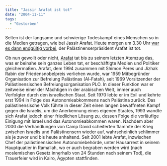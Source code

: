 ```yaml
---
title: "Jassir Arafat ist tot"
date: "2004-11-11"
tags:
  - "Gestorben"
---
```


Selten ist der langsame und schwierige Todeskampf eines Menschen so in die Medien getragen, wie bei Jassir Arafat. Heute morgen um 3.30 Uhr [war es dann endgültig vorbei](http://www.netzeitung.de/ausland/312738.html), der Palästinenserpräsident Arafat ist tot.

Ob nun gewollt oder nicht, [Arafat](http://de.wikipedia.org/wiki/Arafat "wikipedia: Jassir Arafat") tat bis zu seinem letzten Atemzug das, was er beinahe sein ganzes Leben tat, er beschäftigte Medien und Politiker gleichermaßen. Arafat, dem 1994 zusammen mit Shimon Peres und Jizhak Rabin der Friedensnobelpreis verliehen wurde, war 1959 Mitbegründer Organisation zur Befreiung Palästinas (Al-Fatah), seit 1969 Vorsitzender der Palästinensischen Befreiungsorganisation PLO. In dieser Funktion war er zeitweise einer der Mächtigen in der arabischen Welt, immer auch Verfolgter durch den israelischen Staat. Seit 1970 lebte er im Exil und kehrte erst 1994 in Folge des Autonomieabkommens nach Palästina zurück. Das palästinensische Volk führte in dieser Zeit einen langen bewaffneten Kampf gegen die Israelis, um die Anerkennung eines eigenen Staates, 1993 wandte sich Arafat jedoch einer friedlichen Lösung zu, dessen Folge die vorläufige Einigung mit Israel und das Autonomieabkommen waren. Nachdem aber 2000 die Verhandlungen von Camp David scheiterten flammte der Krieg zwischen Israelis und Palästinensern wieder auf, wahrscheinlich schlimmer als je zuvor und bis heute anhaltend. Seit 2001 lebte Arafat, inzwischen Chef der palästinensischen Autonomiebehörde, unter Hausarrest in seinem Hauptquatier in Ramallah, wo er auch begraben werden wird (nach moslemischen Gesetz innerhalb von 24 Stunden nach seinem Tod), die Trauerfeier wird in Kairo, Ägypten stattfinden.
